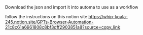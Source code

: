 Download the json and import it into automa to use as a workflow

follow the instructions on this notion site
https://whip-koala-245.notion.site/GPTs-Browser-Automation-21c8c61a6961808c8bf3dff2903851a8?source=copy_link
